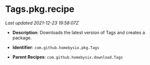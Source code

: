 # Tags.pkg.recipe

_Last updated 2021-12-23 19:58:07Z_

- **Description**: Downloads the latest version of Tags and creates a package.

- **Identifier**: `com.github.homebysix.pkg.Tags`

- **Parent Recipes**: `com.github.homebysix.download.Tags`